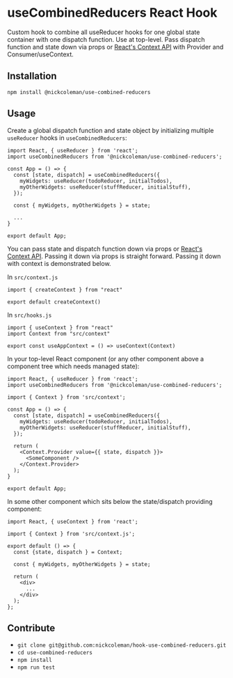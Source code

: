 # useCombinedReducers React Hook

Custom hook to combine all useReducer hooks for one global state container with one dispatch function. Use at top-level. Pass dispatch function and state down via props or [React's Context API](https://reactjs.org/docs/context.html) with Provider and Consumer/useContext.

## Installation

`npm install @nickcoleman/use-combined-reducers`

## Usage

Create a global dispatch function and state object by initializing multiple `useReducer` hooks in `useCombinedReducers`:

```
import React, { useReducer } from 'react';
import useCombinedReducers from '@nickcoleman/use-combined-reducers';

const App = () => {
  const [state, dispatch] = useCombinedReducers({
    myWidgets: useReducer(todoReducer, initialTodos),
    myOtherWidgets: useReducer(stuffReducer, initialStuff),
  });

  const { myWidgets, myOtherWidgets } = state;

  ...
}

export default App;
```

You can pass state and dispatch function down via props or [React's Context API](https://reactjs.org/docs/context.html). Passing it down via props is straight forward. Passing it down with context is demonstrated below.

In `src/context.js`

```
import { createContext } from "react"

export default createContext()
```

In `src/hooks.js`

```
import { useContext } from "react"
import Context from "src/context"

export const useAppContext = () => useContext(Context)
```

In your top-level React component (or any other component above a component tree which needs managed state):

```
import React, { useReducer } from 'react';
import useCombinedReducers from '@nickcoleman/use-combined-reducers';

import { Context } from 'src/context';

const App = () => {
  const [state, dispatch] = useCombinedReducers({
    myWidgets: useReducer(todoReducer, initialTodos),
    myOtherWidgets: useReducer(stuffReducer, initialStuff),
  });

  return (
    <Context.Provider value={{ state, dispatch }}>
      <SomeComponent />
    </Context.Provider>
  );
}

export default App;
```

In some other component which sits below the state/dispatch providing component:

```
import React, { useContext } from 'react';

import { Context } from 'src/context.js';

export default () => {
  const {state, dispatch } = Context;

  const { myWidgets, myOtherWidgets } = state;

  return (
    <div>
      ...
    </div>
  );
};
```

## Contribute

- `git clone git@github.com:nickcoleman/hook-use-combined-reducers.git`
- `cd use-combined-reducers`
- `npm install`
- `npm run test`
